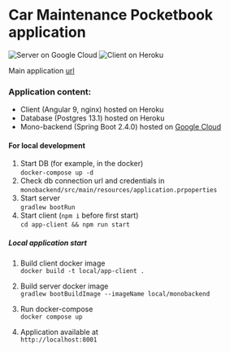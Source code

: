 # Car Maintenance Pocketbook application
![Server on Google Cloud](https://github.com/Mrak2017/car-maintenance-pocketbook/workflows/Server%20on%20Google%20Cloud/badge.svg?branch=main)
![Client on Heroku](https://github.com/Mrak2017/car-maintenance-pocketbook/workflows/Client%20on%20Heroku/badge.svg?branch=main)

Main application [url](https://car-pocketbook.herokuapp.com/)
### Application content:
- Client (Angular 9, nginx) hosted on Heroku
- Database (Postgres 13.1) hosted on Heroku
- Mono-backend (Spring Boot 2.4.0) hosted on [Google Cloud](https://car-pocketbook-byh6ubypwq-ew.a.run.app/)

#### For local development

1. Start DB (for example, in the docker)  
`docker-compose up -d`
2. Check db connection url and credentials in `monobackend/src/main/resources/application.prpoperties`
3. Start server  
`gradlew bootRun`
4. Start client (`npm i` before first start)  
`cd app-client && npm run start`

##### Local application start
1. Build client docker image  
`docker build -t local/app-client .`

2. Build server docker image   
`gradlew bootBuildImage --imageName local/monobackend`
   
3. Run docker-compose  
`docker compose up`
   
4. Application available at  
`http://localhost:8001`
